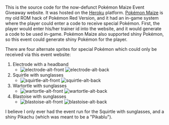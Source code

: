 This is the source code for the now-defunct Pokémon Maize Event Giveaway website. It was hosted on the [Heroku](https://www.heroku.com/) platform.  [Pokémon Maize](https://github.com/huderlem/maize) is my old ROM hack of Pokémon Red Version, and it had an in-game system where the player could enter a code to receive special Pokémon.  First, the player would enter his/her trainer id into the website, and it would generate a code to be used in-game. Pokémon Maize also supported shiny Pokémon, so this event could generate shiny Pokémon for the player.

There are four alternate sprites for special Pokémon which could only be received via this event website:
1. Electrode with a headband
    - ![electrode-alt-front](https://github.com/huderlem/maize-event/assets/2229288/ade23836-b186-4a89-a154-4c26aaa7f33e) ![electrode-alt-back](https://github.com/huderlem/maize-event/assets/2229288/c270c2da-0fd5-46ed-b371-e14f5d8567e0)
2. Squirtle with sunglasses
    - ![squirtle-alt-front](https://github.com/huderlem/maize-event/assets/2229288/13e94042-1df3-4321-863c-8e6d76f4a9f8) ![squirtle-alt-back](https://github.com/huderlem/maize-event/assets/2229288/e889c1bf-2b94-49ab-826b-6934f0c31541)
4. Wartortle with sunglasses
    - ![wartortle-alt-front](https://github.com/huderlem/maize-event/assets/2229288/3788941c-0d73-4684-bdd4-c0dd0e43317f) ![wartortle-alt-back](https://github.com/huderlem/maize-event/assets/2229288/7941279a-c3ee-4107-9c25-3e1a9c2e52ad)
6. Blastoise with sunglasses
    - ![blastoise-alt-front](https://github.com/huderlem/maize-event/assets/2229288/0518201c-36d0-4498-af74-c2df82533d81) ![blastoise-alt-back](https://github.com/huderlem/maize-event/assets/2229288/0a94f77b-41c8-481e-9951-77e18a058cf4)


I believe I only ever had the event run for the Squirtle with sunglasses, and a shiny Pikachu (which was meant to be a "Pikablu").
